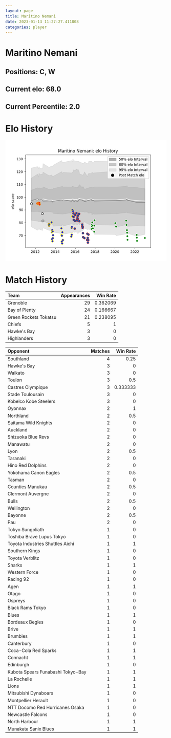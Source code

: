```yaml
---  
layout: page  
title: Maritino Nemani  
date: 2023-01-13 11:27:27.411808  
categories: player  
---
```

# Maritino Nemani

## Positions: C, W

## Current elo: 68.0

## Current Percentile: 2.0

# Elo History


![elo history](history_MaritinoNemani.png)
# Match History


| Team                  |   Appearances |   Win Rate |
|:----------------------|--------------:|-----------:|
| Grenoble              |            29 |   0.362069 |
| Bay of Plenty         |            24 |   0.166667 |
| Green Rockets Tokatsu |            21 |   0.238095 |
| Chiefs                |             5 |   1        |
| Hawke's Bay           |             3 |   0        |
| Highlanders           |             3 |   0        |

| Opponent                          |   Matches |   Win Rate |
|:----------------------------------|----------:|-----------:|
| Southland                         |         4 |   0.25     |
| Hawke's Bay                       |         3 |   0        |
| Waikato                           |         3 |   0        |
| Toulon                            |         3 |   0.5      |
| Castres Olympique                 |         3 |   0.333333 |
| Stade Toulousain                  |         3 |   0        |
| Kobelco Kobe Steelers             |         3 |   0        |
| Oyonnax                           |         2 |   1        |
| Northland                         |         2 |   0.5      |
| Saitama Wild Knights              |         2 |   0        |
| Auckland                          |         2 |   0        |
| Shizuoka Blue Revs                |         2 |   0        |
| Manawatu                          |         2 |   0        |
| Lyon                              |         2 |   0.5      |
| Taranaki                          |         2 |   0        |
| Hino Red Dolphins                 |         2 |   0        |
| Yokohama Canon Eagles             |         2 |   0.5      |
| Tasman                            |         2 |   0        |
| Counties Manukau                  |         2 |   0.5      |
| Clermont Auvergne                 |         2 |   0        |
| Bulls                             |         2 |   0.5      |
| Wellington                        |         2 |   0        |
| Bayonne                           |         2 |   0.5      |
| Pau                               |         2 |   0        |
| Tokyo Sungoliath                  |         1 |   0        |
| Toshiba Brave Lupus Tokyo         |         1 |   0        |
| Toyota Industries Shuttles Aichi  |         1 |   1        |
| Southern Kings                    |         1 |   0        |
| Toyota Verblitz                   |         1 |   0        |
| Sharks                            |         1 |   1        |
| Western Force                     |         1 |   0        |
| Racing 92                         |         1 |   0        |
| Agen                              |         1 |   1        |
| Otago                             |         1 |   0        |
| Ospreys                           |         1 |   0        |
| Black Rams Tokyo                  |         1 |   0        |
| Blues                             |         1 |   1        |
| Bordeaux Begles                   |         1 |   0        |
| Brive                             |         1 |   1        |
| Brumbies                          |         1 |   1        |
| Canterbury                        |         1 |   0        |
| Coca-Cola Red Sparks              |         1 |   1        |
| Connacht                          |         1 |   1        |
| Edinburgh                         |         1 |   0        |
| Kubota Spears Funabashi Tokyo-Bay |         1 |   1        |
| La Rochelle                       |         1 |   1        |
| Lions                             |         1 |   1        |
| Mitsubishi Dynaboars              |         1 |   0        |
| Montpellier Herault               |         1 |   0        |
| NTT Docomo Red Hurricanes Osaka   |         1 |   0        |
| Newcastle Falcons                 |         1 |   0        |
| North Harbour                     |         1 |   1        |
| Munakata Sanix Blues              |         1 |   1        |